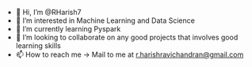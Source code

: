 - 👋 Hi, I’m @RHarish7
- 👀 I’m interested in Machine Learning and Data Science
- 🌱 I’m currently learning Pyspark 
- 💞️ I’m looking to collaborate on any good projects that involves good learning skills
- 📫 How to reach me -> Mail to me at r.harishravichandran@gmail.com

<!---
RHarish7/RHarish7 is a ✨ special ✨ repository because its `README.md` (this file) appears on your GitHub profile.
You can click the Preview link to take a look at your changes.
--->
